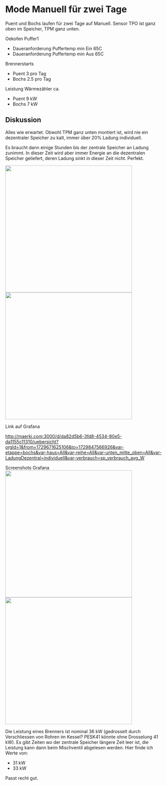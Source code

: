# Mode Manuell für zwei Tage

Puent und Bochs laufen für zwei Tage auf Manuell.
Sensor TPO ist ganz oben im Speicher, TPM ganz unten.

Oekofen Puffer1
- Daueranforderung Puffertemp min Ein 65C
- Daueranforderung Puffertemp min Aus 65C

Brennerstarts
- Puent 3 pro Tag
- Bochs 2.5 pro Tag

Leistung Wärmezähler ca.
- Puent 9 kW
- Bochs 7 kW

## Diskussion
Alles wie erwartet. Obwohl TPM ganz unten montiert ist, wird nie ein dezentraler Speicher zu kalt, immer über 20% Ladung individuell.

Es braucht dann einige Stunden bis der zentrale Speicher an Ladung zunimmt. In dieser Zeit wird aber immer Energie an die dezentralen Speicher geliefert, deren Ladung sinkt in dieser Zeit nicht. Perfekt.

<img src="./images/puent_zentaler_speicher_leer_uebersicht.png" width="400" />

<img src="./images/puent_dezentral.png" width="400" />

Link auf Grafana

http://maerki.com:3000/d/da82d5b6-3fd8-4534-80e5-da1155c11310/uebersicht?orgId=1&from=1729671625106&to=1729847566926&var-etappe=bochs&var-haus=All&var-reihe=All&var-unten_mitte_oben=All&var-LadungDezentral=individuell&var-verbrauch=sp_verbrauch_avg_W

Screenshots Grafana
<img src="./images/puent_manuell_2_tage_20241025.png" width="400" />
<img src="./images/bochs_manuell_2_tage_20241025.png" width="400" />

Die Leistung eines Brenners ist nominal 36 kW (gedrosselt durch Verschliessen von Rohren im Kessel? PESK41 könnte ohne Drosselung 41 kW). Es gibt Zeiten wo der zentrale Speicher längere Zeit leer ist, die Leistung kann dann beim Mischventil abgelesen werden. Hier finde ich Werte von:
- 31 kW
- 33 kW

Passt recht gut.

